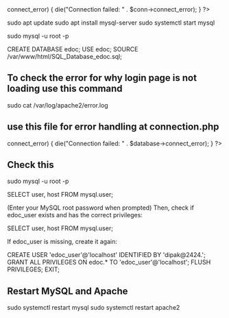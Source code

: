 <?php
$host = 'localhost'; // Database server (localhost for local MySQL server)
$username = 'your_database_username'; // Your MySQL username
$password = 'your_database_password'; // Your MySQL password
$dbname = 'edoc'; // The database name you want to use

// Create connection
$conn = new mysqli($host, $username, $password, $dbname);

// Check connection
if ($conn->connect_error) {
    die("Connection failed: " . $conn->connect_error);
}
?>


sudo apt update
sudo apt install mysql-server
sudo systemctl start mysql



sudo mysql -u root -p



CREATE DATABASE edoc;
USE edoc;
SOURCE /var/www/html/SQL_Database_edoc.sql;

## To check the error for why login page is not loading use this command

sudo cat /var/log/apache2/error.log


## use this file for error handling at connection.php

<?php
$host = 'localhost'; // Database server
$username = 'edoc_user'; // Your MySQL username
$password = 'dipak@2424.'; // Your MySQL password
$dbname = 'edoc'; // Database name

// Create connection
$database = new mysqli($host, $username, $password, $dbname);

// Check connection
if ($database->connect_error) {
    die("Connection failed: " . $database->connect_error);
}
?>



## Check this 

sudo mysql -u root -p

SELECT user, host FROM mysql.user;

(Enter your MySQL root password when prompted)
Then, check if edoc_user exists and has the correct privileges:

SELECT user, host FROM mysql.user;

If edoc_user is missing, create it again:

CREATE USER 'edoc_user'@'localhost' IDENTIFIED BY 'dipak@2424.';
GRANT ALL PRIVILEGES ON edoc.* TO 'edoc_user'@'localhost';
FLUSH PRIVILEGES;
EXIT;


##  Restart MySQL and Apache

sudo systemctl restart mysql
sudo systemctl restart apache2

